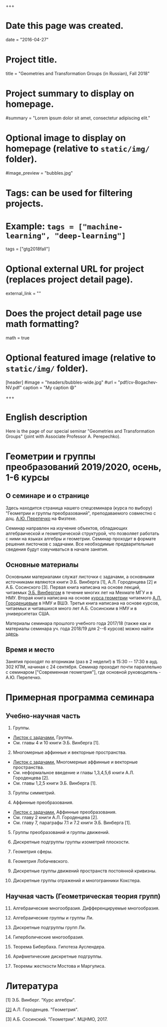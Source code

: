 +++
# Date this page was created.
date = "2016-04-27"

# Project title.
title = "Geometries and Transformation Groups (in Russian), Fall 2018"

# Project summary to display on homepage.
#summary = "Lorem ipsum dolor sit amet, consectetur adipiscing elit."

# Optional image to display on homepage (relative to `static/img/` folder).
#image_preview = "bubbles.jpg"

# Tags: can be used for filtering projects.
# Example: `tags = ["machine-learning", "deep-learning"]`
tags = ["gtg2018fall"]

# Optional external URL for project (replaces project detail page).
external_link = ""

# Does the project detail page use math formatting?
math = true

# Optional featured image (relative to `static/img/` folder).
[header]
#image = "headers/bubbles-wide.jpg"
#url = "pdf/cv-Bogachev-NV.pdf"
caption = "My caption :smile:"

+++



# English description

Here is the page of our special seminar "Geometries and Transformation Groups" (joint with
Associate Professor A. Perepechko).




# Геометрии и группы преобразований 2019/2020, осень, 1-6 курсы

## О семинаре и о странице

Здесь находится страница нашего спецсеминара (курса по выбору) "Геометрии и группы преобразований", преподаваемого совместно с доц. [А.Ю. Перепечко](http://a.perep.ru/) на Физтехе. 

Семинар направлен на изучение объектов, обладающих алгебраической и геометрической структурой, что позволяет работать с ними на языках алгебры и геометрии. Семинар проходит в формате решения листочков с задачами. Все необходимые предварительные сведения будут озвучиваться в начале занятия. 


## Основные материалы 

Основными материалами служат листочки с задачами, а основными источниками являются книги
Э.Б. Винберга [1], А.Л. Городенцева [2] и А.Б. Сосинского [3]. Первая книга написана на основе лекций, читаемых 
[Э.Б. Винбергом](https://ru.wikipedia.org/wiki/Винберг,_Эрнест_Борисович)
в течение многих лет на Мехмате МГУ и в НМУ. Вторая книга написана на основе 
[курса геометрии](http://gorod.bogomolov-lab.ru/ps/stud/geom_ru/1617/list.html) читаемого [А.Л. Городенцевым](http://gorod.bogomolov-lab.ru/index_rus.html) в НМУ и ВШЭ. Третья книга написана на основе курсов, читаемых и читавшихся много лет А.Б. Сосинским в НМУ и в университетах США. 

Материалы семинара прошлого учебного года 2017/18 (также как и материалы семинара 
уч. года 2018/19 для 2--6 курсов) можно найти [здесь](http://a.perep.ru/mipt/geometry/).

## Время и место

Занятия проходят по вторникам (раз в 2 недели!) в 15:30 -- 17:30 в ауд. 302 КПМ, начиная с 24 сентября. Семинар проходит почти параллельно с семинаром ["Современная геометрия"], где основной руководитель - А.Ю. Перепечко.


# Примерная программа семинара

## Учебно-научная часть

1. Группы. 

  - [Листок с задачами.](Groups.pdf) Группы.
  - См. главы 4 и 10 книги Э.Б. Винберга [1].

2. Многомерные аффинные и векторные пространства.
  - [Листок с задачами.](Vector&AffineSpaces.pdf) Многомерные аффинные и векторные пространства.
  - См. неформальное введение и главы 1,3,4,5,6 книги А.Л. Городенцева [2].
  - См. главы 1,2,5 книги Э.Б. Винберга [1].


3. Группы симметрий.

4. Аффинные преобразования. 
  - [Листок с задачами.](gtg2018fall1-sem2.pdf) Аффинные преобразования.
  - См. главу 2 книги А.Л. Городенцева [2].
  - См. главу 7, параграфы 7.1 и 7.2 книги Э.Б. Винберга [1].

5. Группы преобразований и группы движений.

6. Дискретные подгруппы группы изометрий плоскости.

7. Геометрия сферы.

8. Геометрия Лобачевского.

9. Дискретные группы движений пространств постоянной кривизны.

10. Дискретные группы отражений и многогранники Кокстера.

## Научная часть (Геометрическая теория групп)

11. Алгебраические многообразия. Дифференцируемые многообразия.

12. Алгебраические группы и группы Ли.

13. Дискретные подгруппы групп Ли.

14. Гиперболические многообразия.

15. Теорема Бибербаха. Гипотеза Ауслендера.

16. Арифметические дискретные подгруппы.

17. Теоремы жесткости Мостова и Маргулиса.





# Литература

[1] Э.Б. Винберг. "Курс алгебры".

[[2]](http://gorod.bogomolov-lab.ru/ps/stud/geom_ru/1617/lec_total.pdf) А.Л. Городенцев. "Геометрия".

[3] А.Б. Сосинский. "Геометрии". МЦНМО, 2017.


